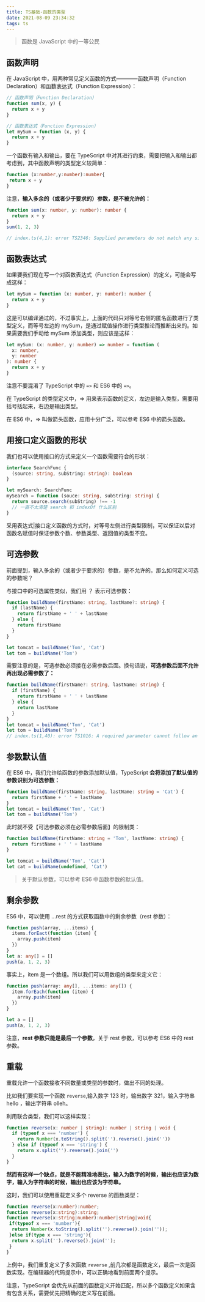 ```yaml
---
title: TS基础-函数的类型
date: 2021-08-09 23:34:32
tags: ts
---
```


> 函数是 JavaScript 中的一等公民

## 函数声明

在 JavaScript 中，用两种常见定义函数的方式————函数声明（Function Declaration）和函数表达式（Function Expression）：

```js
// 函数声明（Function Declaration）
function sum(x, y) {
  return x + y
}

// 函数表达式（Function Expression）
let mySum = function (x, y) {
  return x + y
}
```

一个函数有输入和输出，要在 TypeScript 中对其进行约束，需要把输入和输出都考虑到，其中函数声明的类型定义较简单：

```ts
function (x:number,y:number):number{
 return x + y
}
```

<!-- more -->

注意，**输入多余的（或者少于要求的）参数，是不被允许的：**

```ts
function sum(x: number, y: number): number {
  return x + y
}
sum(1, 2, 3)

// index.ts(4,1): error TS2346: Supplied parameters do not match any signature of call target.
```

## 函数表达式

如果要我们现在写一个对函数表达式（Function Expression）的定义，可能会写成这样：

```ts
let mySum = function (x: number, y: number): number {
  return x + y
}
```

这是可以编译通过的，不过事实上，上面的代码只对等号右侧的匿名函数进行了类型定义，而等号左边的 mySum，是通过赋值操作进行类型推论而推断出来的。如果需要我们手动给 mySum 添加类型，则应该是这样：

```ts
let mySum: (x: number, y: number) => number = function (
  x: number,
  y: number
): number {
  return x + y
}
```

注意不要混淆了 TypeScript 中的 `=>` 和 ES6 中的 `=>`。

在 TypeScript 的类型定义中，=> 用来表示函数的定义，左边是输入类型，需要用括号括起来，右边是输出类型。

在 ES6 中，=> 叫做箭头函数，应用十分广泛，可以参考 ES6 中的箭头函数。

## 用接口定义函数的形状

我们也可以使用接口的方式来定义一个函数需要符合的形状：

```ts
interface SearchFunc {
  (source: string, subString: string): boolean
}

let mySearch: SearchFunc
mySearch = function (souce: string, subString: string) {
  return source.search(subString) !== -1
  // 一直不太清楚 search 和 indexOf 什么区别
}
```

采用表达式|接口定义函数的方式时，对等号左侧进行类型限制，可以保证以后对函数名赋值时保证参数个数、参数类型、返回值的类型不变。

## 可选参数

前面提到，输入多余的（或者少于要求的）参数，是不允许的。那么如何定义可选的参数呢？

与接口中的可选属性类似，我们用 ？ 表示可选参数：

```ts
function buildName(firstName: string, lastName?: string) {
  if (lastName) {
    return firstName + ' ' + lastName
  } else {
    return firstName
  }
}

let tomcat = buildName('Tom', 'Cat')
let tom = buildName('Tom')
```

需要注意的是，可选参数必须接在必需参数后面。换句话说，**可选参数后面不允许再出现必需参数了：**

```ts
function buildName(firstName?: string, lastName: string) {
  if (firstName) {
    return firstName + ' ' + lastName
  } else {
    return lastName
  }
}
let tomcat = buildName('Tom', 'Cat')
let tom = buildName('Tom')
// index.ts(1,40): error TS1016: A required parameter cannot follow an optional parameter.
```

## 参数默认值

在 ES6 中，我们允许给函数的参数添加默认值，TypeScript **会将添加了默认值的参数识别为可选参数：**

```ts
function buildName(firstName: string, lastName: string = 'Cat') {
  return firstName + ' ' + lastName
}
let tomcat = buildName('Tom', 'Cat')
let tom = buildName('Tom')
```

此时就不受【可选参数必须在必需参数后面】的限制类：

```ts
function buildName(firstName: string = 'Tom', lastName: string) {
  return firstName + ' ' + lastName
}

let tomcat = buildName('Tom', 'Cat')
let cat = buildName(undefined, 'Cat')
```

> 关于默认参数，可以参考 ES6 中函数参数的默认值。

## 剩余参数

ES6 中，可以使用 ...rest 的方式获取函数中的剩余参数（rest 参数）：

```ts
function push(array, ...items) {
  items.forEact(function (item) {
    array.push(item)
  })
}
let a: any[] = []
push(a, 1, 2, 3)
```

事实上，item 是一个数组。所以我们可以用数组的类型来定义它：

```ts
function push(array: any[], ...items: any[]) {
  item.forEach(function (item) {
    array.push(item)
  })
}

let a = []
push(a, 1, 2, 3)
```

注意，**rest 参数只能是最后一个参数**，关于 rest 参数，可以参考 ES6 中的 rest 参数。

## 重载

重载允许一个函数接收不同数量或类型的参数时，做出不同的处理。

比如我们要实现一个函数 `reverse`,输入数字 123 时，输出数字 321，输入字符串 hello ，输出字符串 olleh。

利用联合类型，我们可以这样实现：

```ts
function reverse(x: number | string): number | string | void {
  if (typeof x === 'number') {
    return Number(x.toString().split('').reverse().join(''))
  } else if (typeof x === 'string') {
    return x.split('').reverse().join('')
  }
}
```

**然而有这样一个缺点，就是不能精准地表达，输入为数字的时候，输出也应该为数字，输入为字符串的时候，输出也应该为字符串。**

这时，我们可以使用重载定义多个 reverse 的函数类型：

```ts
function reverse(x:number):number;
function reverse(x:string):string;
function reverse(x:string|number):number|string|void{
 if(typeof x === 'number'){
  return Number(x.toString().split('').reverse().join(''));
 }else if(type x === 'string'){
  return x.split('').reverse().join('');
 }
}
```

上例中，我们重复定义了多次函数 `reverse` ,前几次都是函数定义，最后一次是函数实现。在编辑器的代码提示中，可以正确地看到前面两个提示。

注意，TypeScript 会优先从前面的函数定义开始匹配，所以多个函数定义如果含有包含关系，需要优先把精确的定义写在前面。
